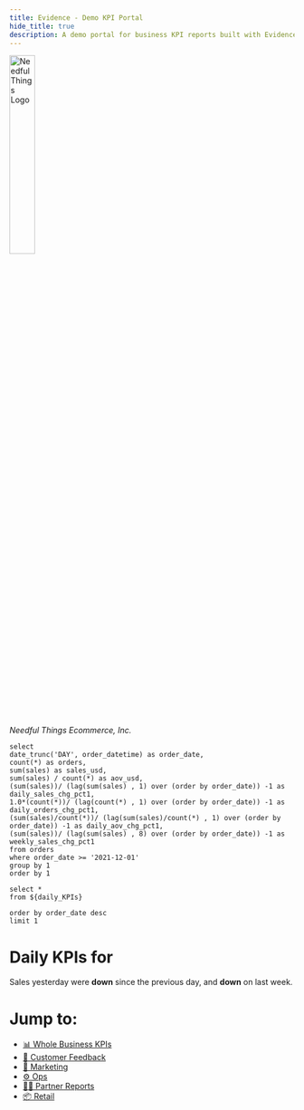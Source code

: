 ```yaml
---
title: Evidence - Demo KPI Portal 
hide_title: true
description: A demo portal for business KPI reports built with Evidence - Generate reports with SQL and Markdown
---
```


![Needful Things Logo](needful-logo.png)

_Needful Things Ecommerce, Inc._

```daily_KPIs
select 
date_trunc('DAY', order_datetime) as order_date,
count(*) as orders,
sum(sales) as sales_usd,
sum(sales) / count(*) as aov_usd,
(sum(sales))/ (lag(sum(sales) , 1) over (order by order_date)) -1 as daily_sales_chg_pct1,
1.0*(count(*))/ (lag(count(*) , 1) over (order by order_date)) -1 as daily_orders_chg_pct1,
(sum(sales)/count(*))/ (lag(sum(sales)/count(*) , 1) over (order by order_date)) -1 as daily_aov_chg_pct1,
(sum(sales))/ (lag(sum(sales) , 8) over (order by order_date)) -1 as weekly_sales_chg_pct1
from orders
where order_date >= '2021-12-01'
group by 1
order by 1
```

```yesterday_KPIs
select *
from ${daily_KPIs}

order by order_date desc
limit 1
```


# Daily KPIs for <Value data={yesterday_KPIs} fmt="dd mmm yy"/>

Sales yesterday were **down** <Value data={yesterday_KPIs} column='daily_sales_chg_pct1' /> since the previous day, and **down** <Value data={yesterday_KPIs} column='weekly_sales_chg_pct1' /> on last week.


<BigValue 
  data={yesterday_KPIs} 
  value='sales_usd' 
  comparison=daily_sales_chg_pct1 
  comparisonTitle='vs prev. day'/>

<BigValue 
  data={yesterday_KPIs} 
  value='orders' 
  comparison=daily_orders_chg_pct1 
  comparisonTitle='vs prev. day'/>

<BigValue 
  data={yesterday_KPIs} 
  value='aov_usd' 
  comparison=daily_aov_chg_pct1 
  comparisonTitle='vs prev. day'/>



<BarChart
    title='Daily sales in last month'
    subtitle='USD'
    data={daily_KPIs}
    x=order_date
    y=sales_usd
/>


# Jump to:

- [📊 Whole Business KPIs](/business-performance)
- [💬 Customer Feedback](/customer)
- [📢 Marketing](/marketing)
- [⚙️ Ops](/operations)
- [🤝🏽 Partner Reports](/partner-reports)
- [📦 Retail](/retail)


<style>
  img {
    width: 30%;
  }
</style>
